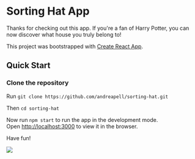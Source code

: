 # Sorting Hat App

Thanks for checking out this app. If you're a fan of Harry Potter, you can now discover what house you truly belong to!

This project was bootstrapped with [Create React App](https://github.com/facebook/create-react-app).

## Quick Start

### Clone the repository

Run `git clone https://github.com/andreapell/sorting-hat.git`

Then `cd sorting-hat`

Now run `npm start` to run the app in the development mode.<br />
Open [http://localhost:3000](http://localhost:3000) to view it in the browser.


Have fun!

![](https://media.giphy.com/media/l3975VvtAv1CgPiKI/giphy.gif)